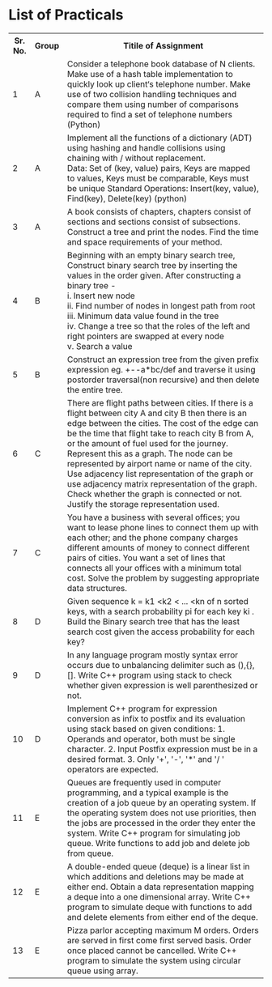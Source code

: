 # List of Practicals

<table style="width:100%">
  <tr>
    <th>Sr. No.</th>
    <th>Group</th>
    <th>Titile of Assignment</th>
  </tr>
  
  <tr>
    <td>1</td>
    <td>A</td>
    <td>Consider a telephone book database of N clients. Make use of a hash table implementation
to quickly look up client‘s telephone number. Make use of two collision handling
techniques and compare them using number of comparisons required to find a set of
telephone numbers (Python)</td>
  </tr>
  
  <tr>
    <td>2</td>
    <td>A</td>
    <td>Implement all the functions of a dictionary (ADT) using hashing and handle collisions
using chaining with / without replacement.<br>
Data: Set of (key, value) pairs, Keys are mapped to values, Keys must be comparable, Keys
must be unique Standard Operations: Insert(key, value), Find(key), Delete(key) (python)</td>
  </tr>
  
  <tr>
    <td>3</td>
    <td>A</td>
    <td>A book consists of chapters, chapters consist of sections and sections consist of
subsections. Construct a tree and print the nodes. Find the time and space requirements
of your method.</td>
  </tr>
  
  <tr>
    <td>4</td>
    <td>B</td>
    <td>Beginning with an empty binary search tree, Construct binary search tree by inserting the
values in the order given. After constructing a binary tree - <br>
i. Insert new node <br>
ii. Find number of nodes in longest path from root <br>
iii. Minimum data value found in the tree <br>
iv. Change a tree so that the roles of the left and right pointers are swapped at every
node <br>
v. Search a value</td>
  </tr>
  
  <tr>
    <td>5</td>
    <td>B</td>
    <td>Construct an expression tree from the given prefix expression eg. +--a*bc/def and
traverse it using postorder traversal(non recursive) and then delete the entire tree.</td>
  </tr>
  
  <tr>
    <td>6</td>
    <td>C</td>
    <td>There are flight paths between cities. If there is a flight between city A and city B then
there is an edge between the cities. The cost of the edge can be the time that flight take
to reach city B from A, or the amount of fuel used for the journey. Represent this as a
graph. The node can be represented by airport name or name of the city. Use adjacency
list representation of the graph or use adjacency matrix representation of the graph.
Check whether the graph is connected or not. Justify the storage representation used.</td>
  </tr>
  
  <tr>
    <td>7</td>
    <td>C</td>
    <td>You have a business with several offices; you want to lease phone lines to connect them
up with each other; and the phone company charges different amounts of money to
connect different pairs of cities. You want a set of lines that connects all your offices with
a minimum total cost. Solve the problem by suggesting appropriate data structures.</td>
  </tr>
  
  <tr>
    <td>8</td>
    <td>D</td>
    <td>Given sequence k = k1 &lt;k2 &lt; ... &lt;kn of n sorted keys, with a search probability pi for each
key ki . Build the Binary search tree that has the least search cost given the access
probability for each key?</td>
  </tr>
  
  <tr>
    <td>9</td>
    <td>D</td>
    <td>In any language program mostly syntax error occurs due to
unbalancing delimiter such as (),{},[]. Write C++ program using
stack to check whether given expression is well parenthesized or
not.</td>
  </tr>
  
  <tr>
    <td>10</td>
    <td>D</td>
    <td>Implement C++ program for expression conversion as infix to
postfix and its evaluation using stack based on given conditions: 1.
Operands and operator, both must be single character. 2. Input
Postfix expression must be in a desired format. 3. Only '+', '-', '*'
and '/ ' operators are expected.</td>
  </tr>
  
  <tr>
    <td>11</td>
    <td>E</td>
    <td>Queues are frequently used in computer programming, and a typical
example is the creation of a job queue by an operating system. If the
operating system does not use priorities, then the jobs are processed
in the order they enter the system. Write C++ program for simulating
job queue. Write functions to add job and delete job from queue.</td>
  </tr>
  <tr>
    <td>12</td>
    <td>E</td>
    <td>A double-ended queue (deque) is a linear list in which additions and
deletions may be made at either end. Obtain a data representation
mapping a deque into a one dimensional array. Write C++ program
to simulate deque with functions to add and delete elements from
either end of the deque.</td>
  </tr>
  
  <tr>
    <td>13</td>
    <td>E</td>
    <td>Pizza parlor accepting maximum M orders. Orders are served in
first come first served basis. Order once placed cannot be
cancelled. Write C++ program to simulate the system using
circular queue using array.</td>
  </tr>
  
</table>

